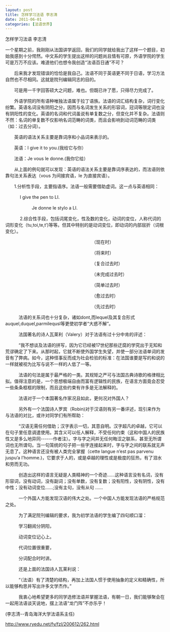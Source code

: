 ```yaml
---
layout: post
title: 怎样学习法语 李志清
date: 2011-06-01
categories: [法语世界]  
---
```


怎样学习法语 李志清

一个星期之前，我刚刚从法国讲学返回，我们的同学就给我出了这样一个题目，初始我感到十分愕然。中文系的学生提出这样的问题尚且情有可原，外语学院的学生可是万万不应该。难道他们也想令我创造“法语百日通”不可？

　　后来我才发现错误的恰恰是我自己。法语不同于英语更不同于日语，学习方法自然也不尽相同。这就是院刊编辑同志的目的。

　　可是用一千字回答硕大之问题，难也。但既已许了愿，只得尽力完成了。

　　外语学院的所有语种唯独法语属于拉丁语族。法语的词汇结构复杂，词行变化纷繁。英语名词没有阴阳之分，因而与名词发生关系的形容词，冠词等限定词也没有阴阳性的变化。英语的名词和代词虽说有单复数之分，但变化并不复杂。法语则不然：名词的单复数不仅影响名词范畴的词类，而且会影响到动词范畴的词类（如：过去分词）。

　　英语的语法关系主要是靠词序和小品词来表示的。

　　英语：I give it to you.(我给它与你）

　　法语：Je vous le donne.(我你它给）

　　从上面的例句就可以发现：英语的语法关系主要是靠词序表达的，而法语则依靠句法关系表达（vous 为间接宾语，le 为直接宾语）。

　　1.分析性手段，主要指语序。法语一般需要借助虚词。这一点与英语相同：

　　　 I give the pen to LI.

　　　　　　Je donne le stylo a LI.

　　　 2.综合性手段，包括词尾变化，性及数的变化，动词的变位，人称代词的词形变化（tu,toi,te,t’)等等。但其中特别的是动词变位，即动词的内部屈折（词根变化）。

　　　　　　　　　　　　　　　　　　　　（现在时）

　　　　　　　　　　　　　　　　　　　　（将来时）

　　　　　　　　　　　　　　　　　　　　（复合过去时）

　　　　　　　　　　　　　　　　　　　　（未完成过去时）

　　　　　　　　　　　　　　　　　　　　（简单过去时）

　　　　　　　　　　　　　　　　　　　　（愈过去时）

　　　　　　　　　　　　　　　　　　　　（先过去时）

　　　法语的关系词也十分复杂，诸如dont,而lequel及其复合形式auquel,duquel,parmilequsl等更使初学者“大惑不解”。

　　　法国著名的诗人瓦莱利（Valery）对于法语有过十分中肯的评述：

　　　“我不想谈及法语的拼写，因为它已经被17世纪那些迂腐的学究出于无知和荒谬确定了下来。从那时起，它就不断使外国学生失望，并使一部分法语单词的发音有了弊病。如今，这种怪事反而成为社会检验的标准：在法国谁要是写的和说的一样就被视为比写与说不一样的人低了一等。

　　　法语的句法是属于最严格的一类。其规矩之严可与法国古典诗歌的格律相比拟。值得注意的是，一个思想极端自由而富有逻辑性的民族，在语言方面竟会忍受一些条条框框的限制，而且这些约束有许多是无法解释的。

　　　法语对于一个本国著名作家况且如此，更何况对外国人？

　　　另外有一个法国诗人罗宾（Robin)对于汉语则有另一番评述，现引来作为与法语的对比，或许对同学们有所帮助：

　　　“汉语无需任何借助；汉字表示一切，其意自明。汉字超凡的卓越，它可以在句子里任意调遣使用。其含义可以任人解释，不受任何约束（这和中国人的民族性又是多么地异同------作者注）。字与字之间并无任何晦涩之联系，甚至无所谓词也无所谓句。当一句笼统的句子把一些字连接起来时，字与字之间的联系就无声无息了。这种语言还没有被人类完全掌握（cette langue n’est pas parvenu juspu’a I’homme.)，它要求于人的，或是卓越的理性或是极度的狂热，有了泪水和劳而无功。

　　　创造出这样的语言无疑是人类精神的一个奇迹......这种语言没有名词，没有形容词，没有动词，没有副词；没有单数，没有复数；没有阳性，没有阴性，没有中性；没有动词变位......;没有主句，没有从句 ......

　　　一个外国人方能发现汉语的伟大之处。一个中国人方能发现法语的严格规范之处。

　　　为了满足院刊编辑的要求，我为初学法语的学生编了四句顺口溜：

　　　学习翻阅分阴阳，

　　　动词变位记心上。

　　　代词位置很重要，

　　　分词配合时时讲。

　　　还是上面的法国诗人瓦莱利说：

　　　“（法语）有了清楚的结构，再加上法国人惯于使用抽象的定义和精确性，所以能够构思并写出许多文学杰作。”

　　　我衷心地希望更多的同学选修法语并掌握法语，有朝一日，我们能够聚会在一起用法语谈天说地，摆上法语“龙门阵”不亦乐乎！

(李志清--青岛海洋大学法语系主任)

http://www.ryedu.net/fy/fzl/200612/262.html

